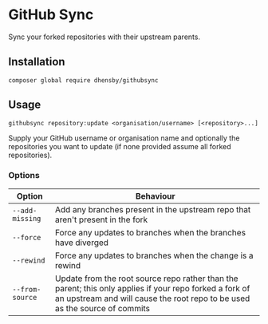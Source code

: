 # GitHub Sync

Sync your forked repositories with their upstream parents.

## Installation

`composer global require dhensby/githubsync`

## Usage

`githubsync repository:update <organisation/username> [<repository>...]`

Supply your GitHub username or organisation name and optionally the repositories you want to update (if none provided
assume all forked repositories).

### Options

| Option | Behaviour |
| --- | --- |
| `--add-missing` | Add any branches present in the upstream repo that aren't present in the fork |
| `--force` | Force any updates to branches when the branches have diverged |
| `--rewind` | Force any updates to branches when the change is a rewind |
| `--from-source` | Update from the root source repo rather than the parent; this only applies if your repo forked a fork of an upstream and will cause the root repo to be used as the source of commits |